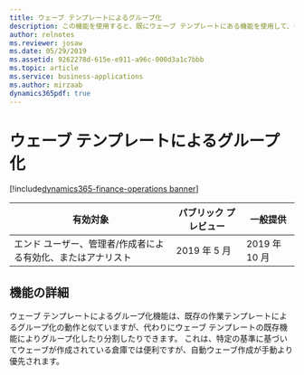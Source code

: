 ```yaml
---
title: ウェーブ テンプレートによるグループ化
description: この機能を使用すると、既にウェーブ テンプレートにある機能を使用して、グループ化および分割できます。
author: relnotes
ms.reviewer: josaw
ms.date: 05/29/2019
ms.assetid: 9262278d-615e-e911-a96c-000d3a1c7bbb
ms.topic: article
ms.service: business-applications
ms.author: mirzaab
dynamics365pdf: true
---
```

# <a name="wave-template-grouping"></a>ウェーブ テンプレートによるグループ化
[!include[dynamics365-finance-operations banner](../includes/dynamics365-finance-operations.md)]

| 有効対象    |  パブリック プレビュー | 一般提供 | 
| ---------- | ---------- |---------- |
|エンド ユーザー、管理者/作成者による有効化、またはアナリスト|2019 年 5 月| 2019 年 10 月|






## <a name="feature-details"></a>機能の詳細
<!--feature detail start -->
 ウェーブ テンプレートによるグループ化機能は、既存の作業テンプレートによるグループ化の動作と似ていますが、代わりにウェーブ テンプレートの既存機能によりグループ化したり分割したりできます。 これは、特定の基準に基づいてウェーブが作成されている倉庫では便利ですが、自動ウェーブ作成が手動より優先されます。
<!--feature detail end -->










